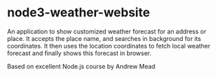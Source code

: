 # node3-weather-website
An application to show customized weather forecast for an address or place. It accepts the place name, and searches in background for its coordinates. It then uses the location coordinates to fetch local weather forecast and finally shows this forecast in browser.

Based on excellent Node.js course by Andrew Mead
